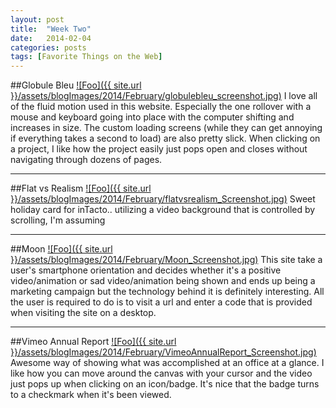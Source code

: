 ```yaml
---
layout: post
title:  "Week Two"
date:   2014-02-04
categories: posts
tags: [Favorite Things on the Web]
---
```


##Globule Bleu
<a target="_blank" href="http://www.globulebleu.com" rel="Globule Bleu">![Foo]({{ site.url }}/assets/blogImages/2014/February/globulebleu_screenshot.jpg)</a>
I love all of the fluid motion used in this website. Especially the one rollover with a mouse and keyboard going into place with the computer shifting and increases in size. The custom loading screens (while they can get annoying if everything takes a second to load) are also pretty slick. When clicking on a project, I like how the project easily just pops open and closes without navigating through dozens of pages.
    
***
    
    
##Flat vs Realism
<a target="_blank" href="http://www.flatvsrealism.com/" rel="Flat vs Realism">![Foo]({{ site.url }}/assets/blogImages/2014/February/flatvsrealism_Screenshot.jpg)</a>
Sweet holiday card for inTacto.. utilizing a video background that is controlled by scrolling, I'm assuming    
    
***
    
   
##Moon
<a target="_blank" href="http://unahistoriaquedalavuelta.com/en/" rel="Moon">![Foo]({{ site.url }}/assets/blogImages/2014/February/Moon_Screenshot.jpg)</a>
This site take a user's smartphone orientation and decides whether it's a positive video/animation or sad video/animation being shown and ends up being a marketing campaign but the technology behind it is definitely interesting. All the user is required to do is to visit a url and enter a code that is provided when visiting the site on a desktop.
    
***
    
   
##Vimeo Annual Report
<a target="_blank" href="http://vimeo.com/timeline/2013/39" rel="Vimeo Annual Report">![Foo]({{ site.url }}/assets/blogImages/2014/February/VimeoAnnualReport_Screenshot.jpg)</a>
Awesome way of showing what was accomplished at an office at a glance. I like how you can move around the canvas with your cursor and the video just pops up when clicking on an icon/badge. It's nice that the badge turns to a checkmark when it's been viewed. 